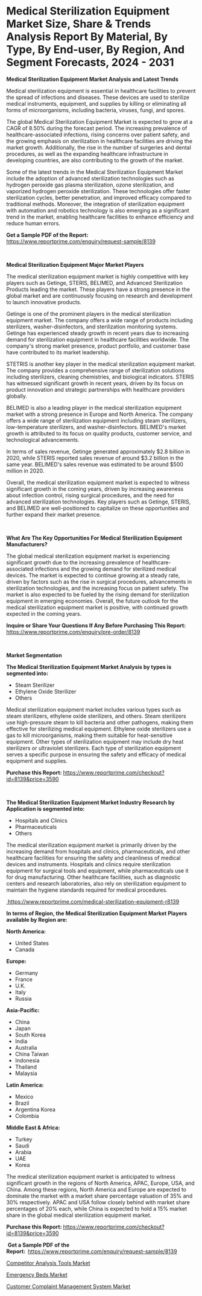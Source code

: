 <p><h1>Medical Sterilization Equipment Market Size, Share & Trends Analysis Report By Material, By Type, By End-user, By Region, And Segment Forecasts, 2024 - 2031</h1></p><p><strong>Medical Sterilization Equipment Market Analysis and Latest Trends</strong></p>
<p><p>Medical sterilization equipment is essential in healthcare facilities to prevent the spread of infections and diseases. These devices are used to sterilize medical instruments, equipment, and supplies by killing or eliminating all forms of microorganisms, including bacteria, viruses, fungi, and spores.</p><p>The global Medical Sterilization Equipment Market is expected to grow at a CAGR of 8.50% during the forecast period. The increasing prevalence of healthcare-associated infections, rising concerns over patient safety, and the growing emphasis on sterilization in healthcare facilities are driving the market growth. Additionally, the rise in the number of surgeries and dental procedures, as well as the expanding healthcare infrastructure in developing countries, are also contributing to the growth of the market.</p><p>Some of the latest trends in the Medical Sterilization Equipment Market include the adoption of advanced sterilization technologies such as hydrogen peroxide gas plasma sterilization, ozone sterilization, and vaporized hydrogen peroxide sterilization. These technologies offer faster sterilization cycles, better penetration, and improved efficacy compared to traditional methods. Moreover, the integration of sterilization equipment with automation and robotics technology is also emerging as a significant trend in the market, enabling healthcare facilities to enhance efficiency and reduce human errors.</p></p>
<p><strong>Get a Sample PDF of the Report:&nbsp;</strong> <a href="https://www.reportprime.com/enquiry/request-sample/8139">https://www.reportprime.com/enquiry/request-sample/8139</a></p>
<p>&nbsp;</p>
<p><strong>Medical Sterilization Equipment Major Market Players</strong></p>
<p><p>The medical sterilization equipment market is highly competitive with key players such as Getinge, STERIS, BELIMED, and Advanced Sterilization Products leading the market. These players have a strong presence in the global market and are continuously focusing on research and development to launch innovative products.</p><p>Getinge is one of the prominent players in the medical sterilization equipment market. The company offers a wide range of products including sterilizers, washer-disinfectors, and sterilization monitoring systems. Getinge has experienced steady growth in recent years due to increasing demand for sterilization equipment in healthcare facilities worldwide. The company's strong market presence, product portfolio, and customer base have contributed to its market leadership.</p><p>STETRIS is another key player in the medical sterilization equipment market. The company provides a comprehensive range of sterilization solutions including sterilizers, cleaning chemistries, and biological indicators. STERIS has witnessed significant growth in recent years, driven by its focus on product innovation and strategic partnerships with healthcare providers globally.</p><p>BELIMED is also a leading player in the medical sterilization equipment market with a strong presence in Europe and North America. The company offers a wide range of sterilization equipment including steam sterilizers, low-temperature sterilizers, and washer-disinfectors. BELIMED's market growth is attributed to its focus on quality products, customer service, and technological advancements.</p><p>In terms of sales revenue, Getinge generated approximately $2.8 billion in 2020, while STERIS reported sales revenue of around $3.2 billion in the same year. BELIMED's sales revenue was estimated to be around $500 million in 2020.</p><p>Overall, the medical sterilization equipment market is expected to witness significant growth in the coming years, driven by increasing awareness about infection control, rising surgical procedures, and the need for advanced sterilization technologies. Key players such as Getinge, STERIS, and BELIMED are well-positioned to capitalize on these opportunities and further expand their market presence.</p></p>
<p>&nbsp;</p>
<p><strong>What Are The Key Opportunities For Medical Sterilization Equipment Manufacturers?</strong></p>
<p><p>The global medical sterilization equipment market is experiencing significant growth due to the increasing prevalence of healthcare-associated infections and the growing demand for sterilized medical devices. The market is expected to continue growing at a steady rate, driven by factors such as the rise in surgical procedures, advancements in sterilization technologies, and the increasing focus on patient safety. The market is also expected to be fueled by the rising demand for sterilization equipment in emerging economies. Overall, the future outlook for the medical sterilization equipment market is positive, with continued growth expected in the coming years.</p></p>
<p><strong>Inquire or Share Your Questions If Any Before Purchasing This Report:</strong> <a href="https://www.reportprime.com/enquiry/pre-order/8139">https://www.reportprime.com/enquiry/pre-order/8139</a></p>
<p>&nbsp;</p>
<p><strong>Market Segmentation</strong></p>
<p><strong>The Medical Sterilization Equipment Market Analysis by types is segmented into:</strong></p>
<p><ul><li>Steam Sterilizer</li><li>Ethylene Oxide Sterilizer</li><li>Others</li></ul></p>
<p><p>Medical sterilization equipment market includes various types such as steam sterilizers, ethylene oxide sterilizers, and others. Steam sterilizers use high-pressure steam to kill bacteria and other pathogens, making them effective for sterilizing medical equipment. Ethylene oxide sterilizers use a gas to kill microorganisms, making them suitable for heat-sensitive equipment. Other types of sterilization equipment may include dry heat sterilizers or ultraviolet sterilizers. Each type of sterilization equipment serves a specific purpose in ensuring the safety and efficacy of medical equipment and supplies.</p></p>
<p><strong>Purchase this Report:&nbsp;</strong><a href="https://www.reportprime.com/checkout?id=8139&price=3590">https://www.reportprime.com/checkout?id=8139&price=3590</a></p>
<p>&nbsp;</p>
<p><strong>The Medical Sterilization Equipment Market Industry Research by Application is segmented into:</strong></p>
<p><ul><li>Hospitals and Clinics</li><li>Pharmaceuticals</li><li>Others</li></ul></p>
<p><p>The medical sterilization equipment market is primarily driven by the increasing demand from hospitals and clinics, pharmaceuticals, and other healthcare facilities for ensuring the safety and cleanliness of medical devices and instruments. Hospitals and clinics require sterilization equipment for surgical tools and equipment, while pharmaceuticals use it for drug manufacturing. Other healthcare facilities, such as diagnostic centers and research laboratories, also rely on sterilization equipment to maintain the hygiene standards required for medical procedures.</p></p>
<p><a href="https://www.reportprime.com/medical-sterilization-equipment-r8139">&nbsp;https://www.reportprime.com/medical-sterilization-equipment-r8139</a></p>
<p><strong>In terms of Region, the Medical Sterilization Equipment Market Players available by Region are:</strong></p>
<p>
    <p> <strong> North America: </strong>
        <ul>
            <li>United States</li>
            <li>Canada</li>
        </ul>
        </p> 
    <p> <strong> Europe: </strong>
        <ul>
            <li>Germany</li>
            <li>France</li>
            <li>U.K.</li>
            <li>Italy</li>
            <li>Russia</li>
        </ul>
        </p> 
    <p> <strong> Asia-Pacific: </strong>
        <ul>
            <li>China</li>
            <li>Japan</li>
            <li>South Korea</li>
            <li>India</li>
            <li>Australia</li>
            <li>China Taiwan</li>
            <li>Indonesia</li>
            <li>Thailand</li>
            <li>Malaysia</li>
        </ul>
        </p> 
    <p> <strong> Latin America: </strong>
        <ul>
            <li>Mexico</li>
            <li>Brazil</li>
            <li>Argentina Korea</li>
            <li>Colombia</li>
        </ul>
        </p> 
    <p> <strong> Middle East & Africa: </strong>
        <ul>
            <li>Turkey</li>
            <li>Saudi</li>
            <li>Arabia</li>
            <li>UAE</li>
            <li>Korea</li>
        </ul>
    </p>
    </p>
<p><p>The medical sterilization equipment market is anticipated to witness significant growth in the regions of North America, APAC, Europe, USA, and China. Among these regions, North America and Europe are expected to dominate the market with a market share percentage valuation of 35% and 30% respectively. APAC and USA follow closely behind with market share percentages of 20% each, while China is expected to hold a 15% market share in the global medical sterilization equipment market.</p></p>
<p><strong>Purchase this Report: </strong><a href="https://www.reportprime.com/checkout?id=8139&price=3590">https://www.reportprime.com/checkout?id=8139&price=3590</a></p>
<p>&nbsp;<strong>Get a Sample PDF of the Report:&nbsp;&nbsp;</strong><a href="https://www.reportprime.com/enquiry/request-sample/8139">https://www.reportprime.com/enquiry/request-sample/8139</a></p>
<p><strong></strong></p>
<p><p><a href="https://view.publitas.com/reportprime-1/competitor-analysis-tools-market-outlook-complete-industry-analysis-2024-to-2031/">Competitor Analysis Tools Market</a></p><p><a href="https://github.com/nandosuryapratama/Market-Research-Report-List-1/blob/main/emergency-beds-market.md">Emergency Beds Market</a></p><p><a href="https://view.publitas.com/reportprime-1/exploring-customer-complaint-management-system-market-dynamics-global-trends-and-future-growth-prospects-2024-2031-covered-in-187-pages/">Customer Complaint Management System Market</a></p></p>